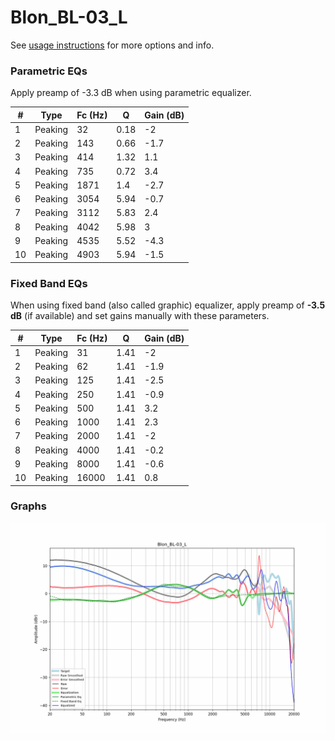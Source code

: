 # Blon_BL-03_L
See [usage instructions](https://github.com/jaakkopasanen/AutoEq#usage) for more options and info.

### Parametric EQs
Apply preamp of -3.3 dB when using parametric equalizer.

|   # | Type    |   Fc (Hz) |    Q |   Gain (dB) |
|-----|---------|-----------|------|-------------|
|   1 | Peaking |        32 | 0.18 |        -2   |
|   2 | Peaking |       143 | 0.66 |        -1.7 |
|   3 | Peaking |       414 | 1.32 |         1.1 |
|   4 | Peaking |       735 | 0.72 |         3.4 |
|   5 | Peaking |      1871 | 1.4  |        -2.7 |
|   6 | Peaking |      3054 | 5.94 |        -0.7 |
|   7 | Peaking |      3112 | 5.83 |         2.4 |
|   8 | Peaking |      4042 | 5.98 |         3   |
|   9 | Peaking |      4535 | 5.52 |        -4.3 |
|  10 | Peaking |      4903 | 5.94 |        -1.5 |

### Fixed Band EQs
When using fixed band (also called graphic) equalizer, apply preamp of **-3.5 dB** (if available) and set gains manually with these parameters.

|   # | Type    |   Fc (Hz) |    Q |   Gain (dB) |
|-----|---------|-----------|------|-------------|
|   1 | Peaking |        31 | 1.41 |        -2   |
|   2 | Peaking |        62 | 1.41 |        -1.9 |
|   3 | Peaking |       125 | 1.41 |        -2.5 |
|   4 | Peaking |       250 | 1.41 |        -0.9 |
|   5 | Peaking |       500 | 1.41 |         3.2 |
|   6 | Peaking |      1000 | 1.41 |         2.3 |
|   7 | Peaking |      2000 | 1.41 |        -2   |
|   8 | Peaking |      4000 | 1.41 |        -0.2 |
|   9 | Peaking |      8000 | 1.41 |        -0.6 |
|  10 | Peaking |     16000 | 1.41 |         0.8 |

### Graphs
![](./Blon_BL-03_L.png)
